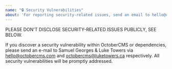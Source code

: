 ```yaml
---
name: "🔒 Security Vulnerabilities"
about: 'For reporting security-related issues, send an email to hello@octobercms.com'
---
```


PLEASE DON'T DISCLOSE SECURITY-RELATED ISSUES PUBLICLY, SEE BELOW.

If you discover a security vulnerability within OctoberCMS or dependencies, please send an e-mail to Samuel Georges & Luke Towers via hello@octobercms.com and octobercms@luketowers.ca respectively. All security vulnerabilities will be promptly addressed.